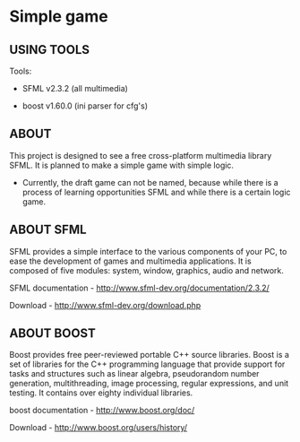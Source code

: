 # Simple game

USING TOOLS
----------

Tools:

- SFML v2.3.2 (all multimedia)

- boost v1.60.0 (ini parser for cfg's)

ABOUT
----------

This project is designed to see a free cross-platform 
multimedia library SFML. It is planned to make a simple game 
with simple logic. 

* Currently, the draft game can not be named, because 
while there is a process of learning opportunities SFML and 
while there is a certain logic game.


ABOUT SFML
----------

SFML provides a simple interface to the various components of your PC, 
to ease the development of games and multimedia applications. It is 
composed of five modules: system, window, graphics, audio and network.

SFML documentation - http://www.sfml-dev.org/documentation/2.3.2/

Download - http://www.sfml-dev.org/download.php

ABOUT BOOST
-----------

Boost provides free peer-reviewed portable C++ source libraries.
Boost is a set of libraries for the C++ programming language that 
provide support for tasks and structures such as linear algebra, 
pseudorandom number generation, multithreading, image processing, 
regular expressions, and unit testing. It contains over eighty 
individual libraries.

boost documentation - http://www.boost.org/doc/

Download - http://www.boost.org/users/history/